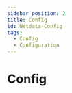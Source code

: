 ```yaml
---
sidebar_position: 2
title: Config
id: Netdata-Config
tags:
  - Config
  - Configuration
---
```


# Config
